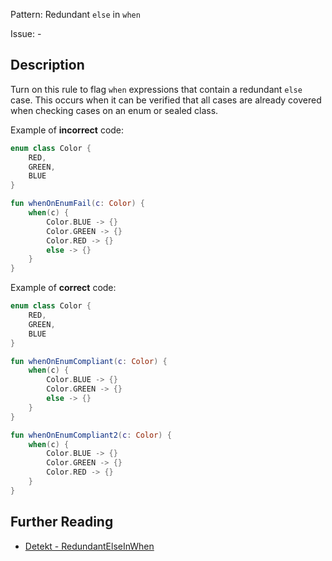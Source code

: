 Pattern: Redundant `else` in `when`

Issue: -

## Description

Turn on this rule to flag `when` expressions that contain a redundant `else` case. This occurs when it can be
verified that all cases are already covered when checking cases on an enum or sealed class.

Example of **incorrect** code:

```kotlin
enum class Color {
    RED,
    GREEN,
    BLUE
}

fun whenOnEnumFail(c: Color) {
    when(c) {
        Color.BLUE -> {}
        Color.GREEN -> {}
        Color.RED -> {}
        else -> {}
    }
}
```

Example of **correct** code:

```kotlin
enum class Color {
    RED,
    GREEN,
    BLUE
}

fun whenOnEnumCompliant(c: Color) {
    when(c) {
        Color.BLUE -> {}
        Color.GREEN -> {}
        else -> {}
    }
}

fun whenOnEnumCompliant2(c: Color) {
    when(c) {
        Color.BLUE -> {}
        Color.GREEN -> {}
        Color.RED -> {}
    }
}
```

## Further Reading

* [Detekt - RedundantElseInWhen](https://detekt.dev/docs/rules/potential-bugs/#redundantelseinwhen)
